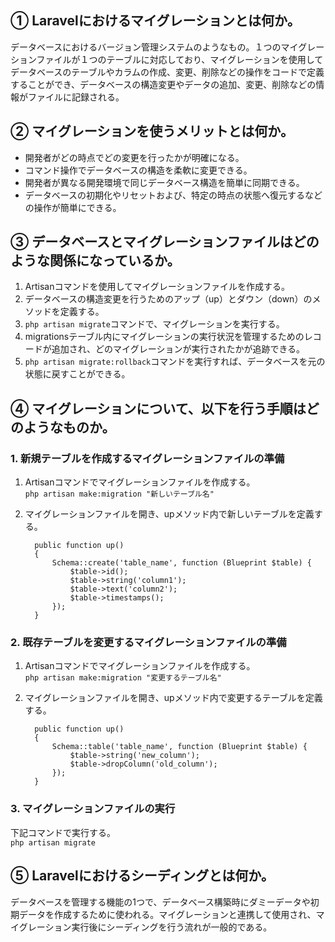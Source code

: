 ## ① Laravelにおけるマイグレーションとは何か。

データベースにおけるバージョン管理システムのようなもの。１つのマイグレーションファイルが１つのテーブルに対応しており、マイグレーションを使用してデータベースのテーブルやカラムの作成、変更、削除などの操作をコードで定義することができ、データベースの構造変更やデータの追加、変更、削除などの情報がファイルに記録される。

## ② マイグレーションを使うメリットとは何か。

* 開発者がどの時点でどの変更を行ったかが明確になる。
* コマンド操作でデータベースの構造を柔軟に変更できる。
* 開発者が異なる開発環境で同じデータベース構造を簡単に同期できる。
* データベースの初期化やリセットおよび、特定の時点の状態へ復元するなどの操作が簡単にできる。

## ③ データベースとマイグレーションファイルはどのような関係になっているか。

1. Artisanコマンドを使用してマイグレーションファイルを作成する。
2. データベースの構造変更を行うためのアップ（up）とダウン（down）のメソッドを定義する。
3. `php artisan migrate`コマンドで、マイグレーションを実行する。
4. migrationsテーブル内にマイグレーションの実行状況を管理するためのレコードが追加され、どのマイグレーションが実行されたかが追跡できる。
5. `php artisan migrate:rollback`コマンドを実行すれば、データベースを元の状態に戻すことができる。

## ④ マイグレーションについて、以下を行う手順はどのようなものか。

### 1. 新規テーブルを作成するマイグレーションファイルの準備

1. Artisanコマンドでマイグレーションファイルを作成する。  
   `php artisan make:migration "新しいテーブル名"`
2. マイグレーションファイルを開き、upメソッド内で新しいテーブルを定義する。

         public function up()
         {
             Schema::create('table_name', function (Blueprint $table) {
                 $table->id();
                 $table->string('column1');
                 $table->text('column2');
                 $table->timestamps();
             });
         }

### 2. 既存テーブルを変更するマイグレーションファイルの準備

1. Artisanコマンドでマイグレーションファイルを作成する。  
   `php artisan make:migration "変更するテーブル名"`
2. マイグレーションファイルを開き、upメソッド内で変更するテーブルを定義する。

         public function up()
         {
             Schema::table('table_name', function (Blueprint $table) {
                 $table->string('new_column');
                 $table->dropColumn('old_column');
             });
         }

### 3. マイグレーションファイルの実行

下記コマンドで実行する。  
`php artisan migrate`

## ⑤ Laravelにおけるシーディングとは何か。

データベースを管理する機能の1つで、データベース構築時にダミーデータや初期データを作成するために使われる。マイグレーションと連携して使用され、マイグレーション実行後にシーディングを行う流れが一般的である。